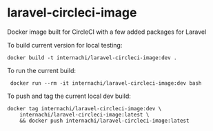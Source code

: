 # laravel-circleci-image
Docker image built for CircleCI with a few added packages for Laravel


To build current version for local testing:

    docker build -t internachi/laravel-circleci-image:dev .

To run the current build:

     docker run --rm -it internachi/laravel-circleci-image:dev bash

To push and tag the current local dev build:

    docker tag internachi/laravel-circleci-image:dev \
    	internachi/laravel-circleci-image:latest \
    	&& docker push internachi/laravel-circleci-image:latest